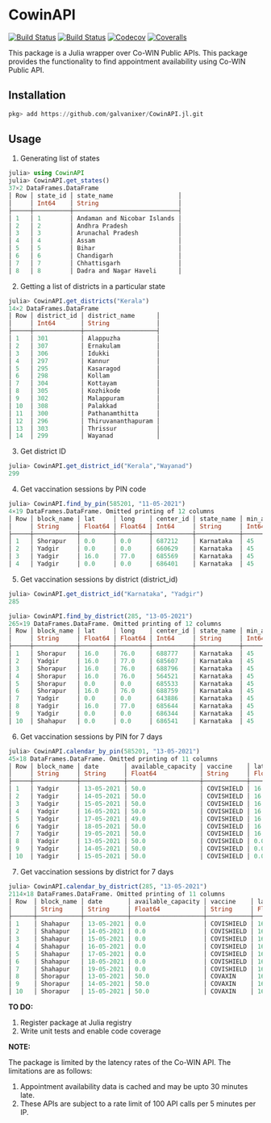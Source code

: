# CowinAPI

[![Build Status](https://travis-ci.com/galvanixer/CowinAPI.jl.svg?branch=master)](https://travis-ci.com/galvanixer/CowinAPI.jl)
[![Build Status](https://ci.appveyor.com/api/projects/status/github/galvanixer/CowinAPI.jl?svg=true)](https://ci.appveyor.com/project/galvanixer/CowinAPI-jl)
[![Codecov](https://codecov.io/gh/galvanixer/CowinAPI.jl/branch/master/graph/badge.svg)](https://codecov.io/gh/galvanixer/CowinAPI.jl)
[![Coveralls](https://coveralls.io/repos/github/galvanixer/CowinAPI.jl/badge.svg?branch=master)](https://coveralls.io/github/galvanixer/CowinAPI.jl?branch=master)

This package is a Julia wrapper over Co-WIN Public APIs. This package provides the functionality to find appointment availability using Co-WIN Public API. 

## Installation

```julia 
pkg> add https://github.com/galvanixer/CowinAPI.jl.git
```

## Usage 

1. Generating list of states

```julia 
julia> using CowinAPI
julia> CowinAPI.get_states()
37×2 DataFrames.DataFrame
│ Row │ state_id │ state_name                  │
│     │ Int64    │ String                      │
├─────┼──────────┼─────────────────────────────┤
│ 1   │ 1        │ Andaman and Nicobar Islands │
│ 2   │ 2        │ Andhra Pradesh              │
│ 3   │ 3        │ Arunachal Pradesh           │
│ 4   │ 4        │ Assam                       │
│ 5   │ 5        │ Bihar                       │
│ 6   │ 6        │ Chandigarh                  │
│ 7   │ 7        │ Chhattisgarh                │
│ 8   │ 8        │ Dadra and Nagar Haveli      │

```

2. Getting a list of districts in a particular state 

```julia 
julia> CowinAPI.get_districts("Kerala")
14×2 DataFrames.DataFrame
│ Row │ district_id │ district_name      │
│     │ Int64       │ String             │
├─────┼─────────────┼────────────────────┤
│ 1   │ 301         │ Alappuzha          │
│ 2   │ 307         │ Ernakulam          │
│ 3   │ 306         │ Idukki             │
│ 4   │ 297         │ Kannur             │
│ 5   │ 295         │ Kasaragod          │
│ 6   │ 298         │ Kollam             │
│ 7   │ 304         │ Kottayam           │
│ 8   │ 305         │ Kozhikode          │
│ 9   │ 302         │ Malappuram         │
│ 10  │ 308         │ Palakkad           │
│ 11  │ 300         │ Pathanamthitta     │
│ 12  │ 296         │ Thiruvananthapuram │
│ 13  │ 303         │ Thrissur           │
│ 14  │ 299         │ Wayanad            │
```

3. Get district ID
```julia
julia> CowinAPI.get_district_id("Kerala","Wayanad")
299
```

4. Get vaccination sessions by PIN code

```julia
julia> CowinAPI.find_by_pin(585201, "11-05-2021")
4×19 DataFrames.DataFrame. Omitted printing of 12 columns
│ Row │ block_name │ lat     │ long    │ center_id │ state_name │ min_age_limit │ pin    │
│     │ String     │ Float64 │ Float64 │ Int64     │ String     │ Int64         │ Int64  │
├─────┼────────────┼─────────┼─────────┼───────────┼────────────┼───────────────┼────────┤
│ 1   │ Shorapur   │ 0.0     │ 0.0     │ 687212    │ Karnataka  │ 45            │ 585201 │
│ 2   │ Yadgir     │ 0.0     │ 0.0     │ 660629    │ Karnataka  │ 45            │ 585201 │
│ 3   │ Yadgir     │ 16.0    │ 77.0    │ 685569    │ Karnataka  │ 45            │ 585201 │
│ 4   │ Yadgir     │ 0.0     │ 0.0     │ 686401    │ Karnataka  │ 45            │ 585201 │
```


5. Get vaccination sessions by district (district_id)
```julia
julia> CowinAPI.get_district_id("Karnataka", "Yadgir")
285

julia> CowinAPI.find_by_district(285, "13-05-2021")
265×19 DataFrames.DataFrame. Omitted printing of 12 columns
│ Row │ block_name │ lat     │ long    │ center_id │ state_name │ min_age_limit │ pin    │
│     │ String     │ Float64 │ Float64 │ Int64     │ String     │ Int64         │ Int64  │
├─────┼────────────┼─────────┼─────────┼───────────┼────────────┼───────────────┼────────┤
│ 1   │ Shorapur   │ 16.0    │ 76.0    │ 688777    │ Karnataka  │ 45            │ 585224 │
│ 2   │ Yadgir     │ 16.0    │ 77.0    │ 685607    │ Karnataka  │ 45            │ 585321 │
│ 3   │ Shorapur   │ 16.0    │ 76.0    │ 688796    │ Karnataka  │ 45            │ 585224 │
│ 4   │ Shorapur   │ 16.0    │ 76.0    │ 564521    │ Karnataka  │ 45            │ 585215 │
│ 5   │ Shorapur   │ 0.0     │ 0.0     │ 685533    │ Karnataka  │ 45            │ 585220 │
│ 6   │ Shorapur   │ 16.0    │ 76.0    │ 688759    │ Karnataka  │ 45            │ 585215 │
│ 7   │ Yadgir     │ 0.0     │ 0.0     │ 643886    │ Karnataka  │ 45            │ 585202 │
│ 8   │ Yadgir     │ 16.0    │ 77.0    │ 685644    │ Karnataka  │ 45            │ 585202 │
│ 9   │ Yadgir     │ 0.0     │ 0.0     │ 686344    │ Karnataka  │ 45            │ 585202 │
│ 10  │ Shahapur   │ 0.0     │ 0.0     │ 686541    │ Karnataka  │ 45            │ 585309 │
```

6. Get vaccination sessions by PIN for 7 days
```julia
julia> CowinAPI.calendar_by_pin(585201, "13-05-2021")
45×18 DataFrames.DataFrame. Omitted printing of 11 columns
│ Row │ block_name │ date       │ available_capacity │ vaccine    │ lat     │ long    │ center_id │
│     │ String     │ String     │ Float64            │ String     │ Float64 │ Float64 │ Int64     │
├─────┼────────────┼────────────┼────────────────────┼────────────┼─────────┼─────────┼───────────┤
│ 1   │ Yadgir     │ 13-05-2021 │ 50.0               │ COVISHIELD │ 16.0    │ 77.0    │ 685569    │
│ 2   │ Yadgir     │ 14-05-2021 │ 50.0               │ COVISHIELD │ 16.0    │ 77.0    │ 685569    │
│ 3   │ Yadgir     │ 15-05-2021 │ 50.0               │ COVISHIELD │ 16.0    │ 77.0    │ 685569    │
│ 4   │ Yadgir     │ 16-05-2021 │ 50.0               │ COVISHIELD │ 16.0    │ 77.0    │ 685569    │
│ 5   │ Yadgir     │ 17-05-2021 │ 49.0               │ COVISHIELD │ 16.0    │ 77.0    │ 685569    │
│ 6   │ Yadgir     │ 18-05-2021 │ 50.0               │ COVISHIELD │ 16.0    │ 77.0    │ 685569    │
│ 7   │ Yadgir     │ 19-05-2021 │ 50.0               │ COVISHIELD │ 16.0    │ 77.0    │ 685569    │
│ 8   │ Yadgir     │ 13-05-2021 │ 50.0               │ COVISHIELD │ 0.0     │ 0.0     │ 686401    │
│ 9   │ Yadgir     │ 14-05-2021 │ 50.0               │ COVISHIELD │ 0.0     │ 0.0     │ 686401    │
│ 10  │ Yadgir     │ 15-05-2021 │ 50.0               │ COVISHIELD │ 0.0     │ 0.0     │ 686401    │
```

7. Get vaccination sessions by district for 7 days
```julia
julia> CowinAPI.calendar_by_district(285, "13-05-2021")
2114×18 DataFrames.DataFrame. Omitted printing of 11 columns
│ Row  │ block_name │ date       │ available_capacity │ vaccine    │ lat     │ long    │ center_id │
│      │ String     │ String     │ Float64            │ String     │ Float64 │ Float64 │ Int64     │
├──────┼────────────┼────────────┼────────────────────┼────────────┼─────────┼─────────┼───────────┤
│ 1    │ Shahapur   │ 13-05-2021 │ 0.0                │ COVISHIELD │ 16.0    │ 76.0    │ 660580    │
│ 2    │ Shahapur   │ 14-05-2021 │ 0.0                │ COVISHIELD │ 16.0    │ 76.0    │ 660580    │
│ 3    │ Shahapur   │ 15-05-2021 │ 0.0                │ COVISHIELD │ 16.0    │ 76.0    │ 660580    │
│ 4    │ Shahapur   │ 16-05-2021 │ 0.0                │ COVISHIELD │ 16.0    │ 76.0    │ 660580    │
│ 5    │ Shahapur   │ 17-05-2021 │ 0.0                │ COVISHIELD │ 16.0    │ 76.0    │ 660580    │
│ 6    │ Shahapur   │ 18-05-2021 │ 0.0                │ COVISHIELD │ 16.0    │ 76.0    │ 660580    │
│ 7    │ Shahapur   │ 19-05-2021 │ 0.0                │ COVISHIELD │ 16.0    │ 76.0    │ 660580    │
│ 8    │ Shorapur   │ 13-05-2021 │ 50.0               │ COVAXIN    │ 16.0    │ 76.0    │ 688777    │
│ 9    │ Shorapur   │ 14-05-2021 │ 50.0               │ COVAXIN    │ 16.0    │ 76.0    │ 688777    │
│ 10   │ Shorapur   │ 15-05-2021 │ 50.0               │ COVAXIN    │ 16.0    │ 76.0    │ 688777    │
```



**TO DO:** 

1. Register package at Julia registry
2. Write unit tests and enable code coverage

**NOTE:** 

The package is limited by the latency rates of the Co-WIN API. The limitations are as follows:

1. Appointment availability data is cached and may be upto 30 minutes late.
2. These APIs are subject to a rate limit of 100 API calls per 5 minutes per IP. 